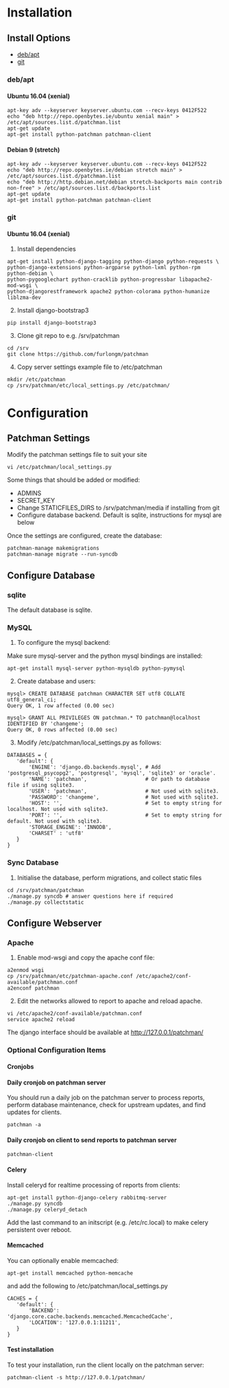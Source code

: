 # Installation

## Install Options
  - [deb/apt](#deb--apt)
  - [git](#git)

### deb/apt

#### Ubuntu 16.04 (xenial)

```shell
apt-key adv --keyserver keyserver.ubuntu.com --recv-keys 0412F522
echo "deb http://repo.openbytes.ie/ubuntu xenial main" > /etc/apt/sources.list.d/patchman.list
apt-get update
apt-get install python-patchman patchman-client
```

#### Debian 9 (stretch)

```shell
apt-key adv --keyserver keyserver.ubuntu.com --recv-keys 0412F522
echo "deb http://repo.openbytes.ie/debian stretch main" > /etc/apt/sources.list.d/patchman.list
echo "deb http://http.debian.net/debian stretch-backports main contrib non-free" > /etc/apt/sources.list.d/backports.list
apt-get update
apt-get install python-patchman patchman-client
```

### git

#### Ubuntu 16.04 (xenial)

1. Install dependencies
```shell
apt-get install python-django-tagging python-django python-requests \
python-django-extensions python-argparse python-lxml python-rpm python-debian \
python-pygooglechart python-cracklib python-progressbar libapache2-mod-wsgi \
python-djangorestframework apache2 python-colorama python-humanize liblzma-dev
```

2. Install django-bootstrap3
```shell
pip install django-bootstrap3
```

3. Clone git repo to e.g. /srv/patchman
```shell
cd /srv
git clone https://github.com/furlongm/patchman
```

4. Copy server settings example file to /etc/patchman
```shell
mkdir /etc/patchman
cp /srv/patchman/etc/local_settings.py /etc/patchman/
```

# Configuration

## Patchman Settings

 Modify the patchman settings file to suit your site
```shell
vi /etc/patchman/local_settings.py
```

Some things that should be added or modified:

   * ADMINS
   * SECRET_KEY
   * Change STATICFILES_DIRS to /srv/patchman/media if installing from git
   * Configure database backend. Default is sqlite, instructions for mysql are below

Once the settings are configured, create the database:

```shell
patchman-manage makemigrations
patchman-manage migrate --run-syncdb
```

## Configure Database

### sqlite

The default database is sqlite.

### MySQL

1. To configure the mysql backend:

Make sure mysql-server and the python mysql bindings are installed:

```shell
apt-get install mysql-server python-mysqldb python-pymysql
```

2. Create database and users:
```
mysql> CREATE DATABASE patchman CHARACTER SET utf8 COLLATE utf8_general_ci;
Query OK, 1 row affected (0.00 sec)

mysql> GRANT ALL PRIVILEGES ON patchman.* TO patchman@localhost IDENTIFIED BY 'changeme';
Query OK, 0 rows affected (0.00 sec)
```

3. Modify /etc/patchman/local_settings.py as follows:

```
DATABASES = {
   'default': {
       'ENGINE': 'django.db.backends.mysql', # Add 'postgresql_psycopg2', 'postgresql', 'mysql', 'sqlite3' or 'oracle'.
       'NAME': 'patchman',                   # Or path to database file if using sqlite3.
       'USER': 'patchman',                   # Not used with sqlite3.
       'PASSWORD': 'changeme',               # Not used with sqlite3.
       'HOST': '',                           # Set to empty string for localhost. Not used with sqlite3.
       'PORT': '',                           # Set to empty string for default. Not used with sqlite3.
       'STORAGE_ENGINE': 'INNODB',
       'CHARSET' : 'utf8'
   }
}
```

### Sync Database

1. Initialise the database, perform migrations, and collect static files
```shell
cd /srv/patchman/patchman
./manage.py syncdb # answer questions here if required
./manage.py collectstatic
```

## Configure Webserver

### Apache

1. Enable mod-wsgi and copy the apache conf file:
```shell
a2enmod wsgi
cp /srv/patchman/etc/patchman-apache.conf /etc/apache2/conf-available/patchman.conf
a2enconf patchman
```

2. Edit the networks allowed to report to apache and reload apache.
```shell
vi /etc/apache2/conf-available/patchman.conf
service apache2 reload
```

The django interface should be available at http://127.0.0.1/patchman/

### Optional Configuration Items

#### Cronjobs

#### Daily cronjob on patchman server
You should run a daily job on the patchman server to process reports, perform
database maintenance, check for upstream updates, and find updates for clients.

```
patchman -a
```

#### Daily cronjob on client to send reports to patchman server

```
patchman-client
```

#### Celery

Install celeryd for realtime processing of reports from clients:

```shell
apt-get install python-django-celery rabbitmq-server
./manage.py syncdb
./manage.py celeryd_detach
```

Add the last command to an initscript (e.g. /etc/rc.local) to make celery
persistent over reboot.

#### Memcached

You can optionally enable memcached:
```shell
apt-get install memcached python-memcache
```

and add the following to /etc/patchman/local_settings.py
```
CACHES = {
   'default': {
       'BACKEND': 'django.core.cache.backends.memcached.MemcachedCache',
       'LOCATION': '127.0.0.1:11211',
   }
}
```

#### Test installation
To test your installation, run the client locally on the patchman server:
```shell
patchman-client -s http://127.0.0.1/patchman/
````

